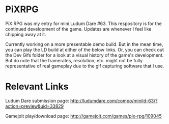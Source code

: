 # PiXRPG

PiX RPG was my entry for mini Ludum Dare \#63. This respository is for the continued development of the game. Updates are whenever I feel like chipping away at it. 

Currently working on a more presentable demo build. But in the mean time, you can play the LD build at either of the below links. Or, you can check out the Dev Gifs folder for a look at a visual history of the game's development. But do note that the framerates, resolution, etc. might not be fully representative of real gameplay due to the gif capturing software that I use.

# Relevant Links

Ludum Dare submission page:
http://ludumdare.com/compo/minild-63/?action=preview&uid=33829

Gamejolt play/download page:
http://gamejolt.com/games/pix-rpg/109045
